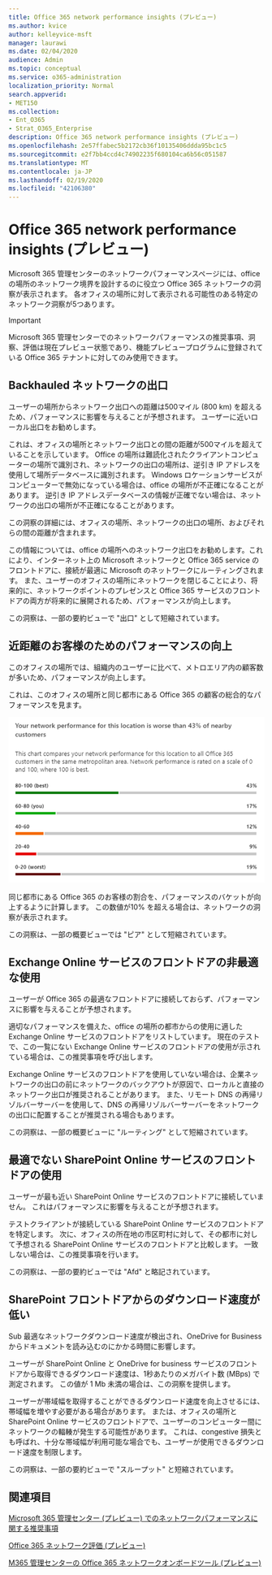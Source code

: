 ```yaml
---
title: Office 365 network performance insights (プレビュー)
ms.author: kvice
author: kelleyvice-msft
manager: laurawi
ms.date: 02/04/2020
audience: Admin
ms.topic: conceptual
ms.service: o365-administration
localization_priority: Normal
search.appverid:
- MET150
ms.collection:
- Ent_O365
- Strat_O365_Enterprise
description: Office 365 network performance insights (プレビュー)
ms.openlocfilehash: 2e57ffabec5b2172cb36f10135406ddda95bc1c5
ms.sourcegitcommit: e2f7bb4ccd4c74902235f680104ca6b56c051587
ms.translationtype: MT
ms.contentlocale: ja-JP
ms.lasthandoff: 02/19/2020
ms.locfileid: "42106380"
---
```

# <a name="office-365-network-performance-insights-preview"></a>Office 365 network performance insights (プレビュー)

Microsoft 365 管理センターのネットワークパフォーマンスページには、office の場所のネットワーク境界を設計するのに役立つ Office 365 ネットワークの洞察が表示されます。 各オフィスの場所に対して表示される可能性のある特定のネットワーク洞察が5つあります。

>[!IMPORTANT]
>Microsoft 365 管理センターでのネットワークパフォーマンスの推奨事項、洞察、評価は現在プレビュー状態であり、機能プレビュープログラムに登録されている Office 365 テナントに対してのみ使用できます。

## <a name="backhauled-network-egress"></a>Backhauled ネットワークの出口

ユーザーの場所からネットワーク出口への距離は500マイル (800 km) を超えるため、パフォーマンスに影響を与えることが予想されます。 ユーザーに近いローカル出口をお勧めします。

これは、オフィスの場所とネットワーク出口との間の距離が500マイルを超えていることを示しています。 Office の場所は難読化されたクライアントコンピューターの場所で識別され、ネットワークの出口の場所は、逆引き IP アドレスを使用して場所データベースに識別されます。 Windows ロケーションサービスがコンピューターで無効になっている場合は、office の場所が不正確になることがあります。 逆引き IP アドレスデータベースの情報が正確でない場合は、ネットワークの出口の場所が不正確になることがあります。

この洞察の詳細には、オフィスの場所、ネットワークの出口の場所、およびそれらの間の距離が含まれます。

この情報については、office の場所へのネットワーク出口をお勧めします。これにより、インターネット上の Microsoft ネットワークと Office 365 service のフロントドアに、接続が最適に Microsoft のネットワークにルーティングされます。 また、ユーザーのオフィスの場所にネットワークを閉じることにより、将来的に、ネットワークポイントのプレゼンスと Office 365 サービスのフロントドアの両方が将来的に展開されるため、パフォーマンスが向上します。

この洞察は、一部の要約ビューで "出口" として短縮されています。

## <a name="better-performance-detected-for-customers-near-you"></a>近距離のお客様のためのパフォーマンスの向上

このオフィスの場所では、組織内のユーザーに比べて、メトロエリア内の顧客数が多いため、パフォーマンスが向上します。

これは、このオフィスの場所と同じ都市にある Office 365 の顧客の総合的なパフォーマンスを見ます。

![ネットワークの相対パフォーマンス](Media/m365-mac-perf/m365-mac-perf-relative-perf.png)

同じ都市にある Office 365 のお客様の割合を、パフォーマンスのバケットが向上するように計算します。 この数値が10% を超える場合は、ネットワークの洞察が表示されます。

この洞察は、一部の概要ビューでは "ピア" として短縮されています。

## <a name="use-of-a-non-optimal-exchange-online-service-front-door"></a>Exchange Online サービスのフロントドアの非最適な使用

ユーザーが Office 365 の最適なフロントドアに接続しておらず、パフォーマンスに影響を与えることが予想されます。

適切なパフォーマンスを備えた、office の場所の都市からの使用に適した Exchange Online サービスのフロントドアをリストしています。 現在のテストで、この一覧にない Exchange Online サービスのフロントドアの使用が示されている場合は、この推奨事項を呼び出します。

Exchange Online サービスのフロントドアを使用していない場合は、企業ネットワークの出口の前にネットワークのバックアウトが原因で、ローカルと直接のネットワーク出口が推奨されることがあります。 また、リモート DNS の再帰リゾルバーサーバーを使用して、DNS の再帰リゾルバーサーバーをネットワークの出口に配置することが推奨される場合もあります。

この洞察は、一部の概要ビューに "ルーティング" として短縮されています。

## <a name="use-of-non-optimal-sharepoint-online-service-front-door"></a>最適でない SharePoint Online サービスのフロントドアの使用

ユーザーが最も近い SharePoint Online サービスのフロントドアに接続していません。 これはパフォーマンスに影響を与えることが予想されます。

テストクライアントが接続している SharePoint Online サービスのフロントドアを特定します。 次に、オフィスの所在地の市区町村に対して、その都市に対して予想される SharePoint Online サービスのフロントドアと比較します。 一致しない場合は、この推奨事項を行います。

この洞察は、一部の要約ビューでは "Afd" と略記されています。

## <a name="low-download-speed-from-sharepoint-front-door"></a>SharePoint フロントドアからのダウンロード速度が低い

Sub 最適なネットワークダウンロード速度が検出され、OneDrive for Business からドキュメントを読み込むのにかかる時間に影響します。

ユーザーが SharePoint Online と OneDrive for business サービスのフロントドアから取得できるダウンロード速度は、1秒あたりのメガバイト数 (MBps) で測定されます。 この値が 1 Mb 未満の場合は、この洞察を提供します。

ユーザーが帯域幅を取得することができるダウンロード速度を向上させるには、帯域幅を増やす必要がある場合があります。 または、オフィスの場所と SharePoint Online サービスのフロントドアで、ユーザーのコンピューター間にネットワークの輻輳が発生する可能性があります。 これは、congestive 損失とも呼ばれ、十分な帯域幅が利用可能な場合でも、ユーザーが使用できるダウンロード速度を制限します。

この洞察は、一部の要約ビューで "スループット" と短縮されています。

## <a name="related-topics"></a>関連項目

[Microsoft 365 管理センター (プレビュー) でのネットワークパフォーマンスに関する推奨事項](office-365-network-mac-perf-overview.md)

[Office 365 ネットワーク評価 (プレビュー)](office-365-network-mac-perf-score.md)

[M365 管理センターの Office 365 ネットワークオンボードツール (プレビュー)](office-365-network-mac-perf-onboarding-tool.md)
